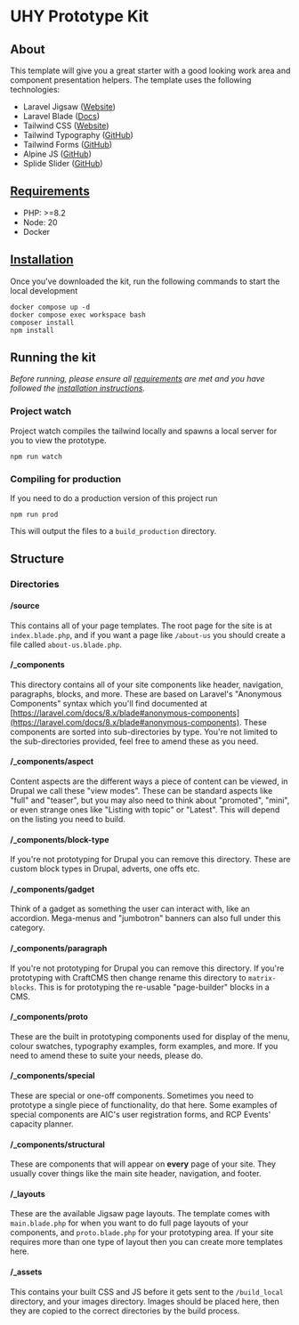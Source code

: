 # UHY Prototype Kit

## About

This template will give you a great starter with a good looking work area and component presentation helpers. The template uses the following technologies:

- Laravel Jigsaw ([Website](https://jigsaw.tighten.co))
- Laravel Blade ([Docs](https://laravel.com/docs/8.x/blade))
- Tailwind CSS ([Website](https://tailwindcss.com))
- Tailwind Typography ([GitHub](https://github.com/tailwindlabs/tailwindcss-typography))
- Tailwind Forms ([GitHub](https://github.com/tailwindlabs/tailwindcss-forms))
- Alpine JS ([GitHub](https://github.com/alpinejs/alpine))
- Splide Slider ([GitHub](https://github.com/Splidejs/splide))

## [Requirements](#requirements)

- PHP: >=8.2
- Node: 20
- Docker

## [Installation](#installation)

Once you've downloaded the kit, run the following commands to start the local development

```shell
docker compose up -d
docker compose exec workspace bash
composer install
npm install
```

## Running the kit

_Before running, please ensure all [requirements](#requirements) are met and you have followed the [installation instructions](#installation)._

### Project watch

Project watch compiles the tailwind locally and spawns a local server for you to view the prototype.

```shell
npm run watch
```

### Compiling for production

If you need to do a production version of this project run

```shell
npm run prod
```

This will output the files to a `build_production` directory.

## Structure

### Directories

#### /source

This contains all of your page templates. The root page for the site is at `index.blade.php`, and if you want a page like `/about-us` you should create a file called `about-us.blade.php`.

#### /\_components

This directory contains all of your site components like header, navigation, paragraphs, blocks, and more. These are based on Laravel's "Anonymous Components" syntax which you'll find documented at [https://laravel.com/docs/8.x/blade#anonymous-components](https://laravel.com/docs/8.x/blade#anonymous-components). These components are sorted into sub-directories by type. You're not limited to the sub-directories provided, feel free to amend these as you need.

#### /\_components/aspect

Content aspects are the different ways a piece of content can be viewed, in Drupal we call these "view modes". These can be standard aspects like "full" and "teaser", but you may also need to think about "promoted", "mini", or even strange ones like "Listing with topic" or "Latest". This will depend on the listing you need to build.

#### /\_components/block-type

If you're not prototyping for Drupal you can remove this directory. These are custom block types in Drupal, adverts, one offs etc.

#### /\_components/gadget

Think of a gadget as something the user can interact with, like an accordion. Mega-menus and "jumbotron" banners can also full under this category.

#### /\_components/paragraph

If you're not prototyping for Drupal you can remove this directory. If you're prototyping with CraftCMS then change rename this directory to `matrix-blocks`. This is for prototyping the re-usable "page-builder" blocks in a CMS.

#### /\_components/proto

These are the built in prototyping components used for display of the menu, colour swatches, typography examples, form examples, and more. If you need to amend these to suite your needs, please do.

#### /\_components/special

These are special or one-off components. Sometimes you need to prototype a single piece of functionality, do that here. Some examples of special components are AIC's user registration forms, and RCP Events' capacity planner.

#### /\_components/structural

These are components that will appear on **every** page of your site. They usually cover things like the main site header, navigation, and footer.

#### /\_layouts

These are the available Jigsaw page layouts. The template comes with `main.blade.php` for when you want to do full page layouts of your components, and `proto.blade.php` for your prototyping area. If your site requires more than one type of layout then you can create more templates here.

#### /\_assets

This contains your built CSS and JS before it gets sent to the `/build_local` directory, and your images directory. Images should be placed here, then they are copied to the correct directories by the build process.

